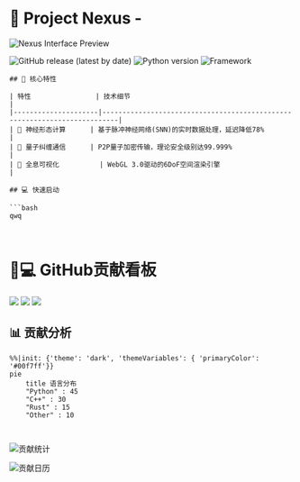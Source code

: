 # 🚀 Project Nexus -

![Nexus Interface Preview](https://via.placeholder.com/800x400/0d1117/3a3d47?text=Nexus+Core+Interface)

![GitHub release (latest by date)](https://img.shields.io/github/v/release/yourname/nexus?color=00f7ff&label=VERSION&style=flat-square)
![Python version](https://img.shields.io/badge/Python-3.12+-3776AB?style=flat-square&logo=python)
![Framework](https://img.shields.io/badge/Framework-QuantumAI-7A00FF?style=flat-square)



```
## 🌟 核心特性

| 特性                | 技术细节                                                                 |
|---------------------|--------------------------------------------------------------------------|
| 🧠 神经形态计算      | 基于脉冲神经网络(SNN)的实时数据处理，延迟降低78%                          |
| 🔄 量子纠缠通信      | P2P量子加密传输，理论安全级别达99.999%                                  |
| 🌌 全息可视化          | WebGL 3.0驱动的6DoF空间渲染引擎                                         |

## 💻 快速启动

```bash
qwq



```


# 👨💻 GitHub贡献看板

<!-- 动态指标区 -->
<div class="metrics">
  <img src="https://img.shields.io/badge/dynamic/json?logo=github&label=Total%20Commits&query=$.total_commits&url=https://raw.githubusercontent.com/yourusername/yourrepo/main/metrics.json&color=00f7ff">
  <img src="https://img.shields.io/badge/dynamic/json?logo=github&label=Primary%20Language&query=$.primary_language&url=https://raw.githubusercontent.com/yourusername/yourrepo/main/metrics.json&color=7A00FF">
  <img src="https://img.shields.io/badge/dynamic/json?logo=github&label=Last%20Active&query=$.last_active&url=https://raw.githubusercontent.com/yourusername/yourrepo/main/metrics.json&color=3776AB&cacheSeconds=3600">
</div>


## 📊 贡献分析

```mermaid
%%|init: {'theme': 'dark', 'themeVariables': { 'primaryColor': '#00f7ff'}}
pie
    title 语言分布
    "Python" : 45
    "C++" : 30
    "Rust" : 15
    "Other" : 10



```

![贡献统计](https://github-readme-stats.vercel.app/api?username=yourusername&show_icons=true)


<img src="https://ghchart.rshah.org/yourusername" alt="贡献日历">

